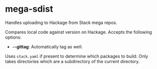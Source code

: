 # mega-sdist

Handles uploading to Hackage from Stack mega repos.

Compares local code against version on Hackage. Accepts the following options:

* __--gittag__: Automatically tag as well.

Uses `stack.yaml` if present to determine which packages to
build. Only takes directories which are a subdirectory of the current
directory.
